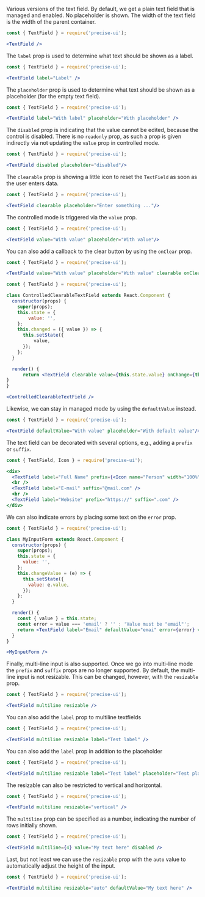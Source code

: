 Various versions of the text field. By default, we get a plain text field that is managed and enabled. No placeholder is shown. The width of the text field is the width of the parent container.

```jsx
const { TextField } = require('precise-ui');

<TextField />
```

The `label` prop is used to determine what text should be shown as a label.

```jsx
const { TextField } = require('precise-ui');

<TextField label="Label" />
```

The `placeholder` prop is used to determine what text should be shown as a placeholder (for the empty text field).

```jsx
const { TextField } = require('precise-ui');

<TextField label="With label" placeholder="With placeholder" />
```

The `disabled` prop is indicating that the value cannot be edited, because the control is disabled. There is no `readonly` prop, as such a prop is given indirectly via not updating the `value` prop in controlled mode.

```jsx
const { TextField } = require('precise-ui');

<TextField disabled placeholder="disabled"/>
```

The `clearable` prop is showing a little icon to reset the `TextField` as soon as the user enters data.

```jsx
const { TextField } = require('precise-ui');

<TextField clearable placeholder="Enter something ..."/>
```

The controlled mode is triggered via the `value` prop.

```jsx
const { TextField } = require('precise-ui');

<TextField value="With value" placeholder="With value"/>
```

You can also add a callback to the clear button by using the `onClear` prop.

```jsx
const { TextField } = require('precise-ui');

<TextField value="With value" placeholder="With value" clearable onClear={() => alert('Clear Pressed')}/>
```

```jsx
const { TextField } = require('precise-ui');

class ControlledClearableTextField extends React.Component {
  constructor(props) {
    super(props);
    this.state = {
        value: '',
    };
    this.changed = ({ value }) => {
      this.setState({
          value,
      });
    };
  }

  render() {
      return <TextField clearable value={this.state.value} onChange={this.changed} placeholder="Enter something ..."/>;
}
}

<ControlledClearableTextField />
```

Likewise, we can stay in managed mode by using the `defaultValue` instead.

```jsx
const { TextField } = require('precise-ui');

<TextField defaultValue="With value" placeholder="With default value"/>
```

The text field can be decorated with several options, e.g., adding a `prefix` or `suffix`.

```jsx
const { TextField, Icon } = require('precise-ui');

<div>
  <TextField label="Full Name" prefix={<Icon name="Person" width="100%" height="100%" />} />
  <br />
  <TextField label="E-mail" suffix="@mail.com" />
  <br />
  <TextField label="Website" prefix="https://" suffix=".com" />
</div>
```

We can also indicate errors by placing some text on the `error` prop.

```jsx
const { TextField } = require('precise-ui');

class MyInputForm extends React.Component {
  constructor(props) {
    super(props);
    this.state = {
      value: '',
    };
    this.changeValue = (e) => {
      this.setState({
        value: e.value,
      });
    };
  }

  render() {
    const { value } = this.state;
    const error = value === 'email' ? '' : 'Value must be "email"';
    return <TextField label="Email" defaultValue="emai" error={error} value={value} onChange={this.changeValue} />;
  }
}

<MyInputForm />
```

Finally, multi-line input is also supported. Once we go into multi-line mode the `prefix` and `suffix` props are no longer supported. By default, the multi-line input is not resizable. This can be changed, however, with the `resizable` prop.

```jsx
const { TextField } = require('precise-ui');

<TextField multiline resizable />
```

You can also add the `label` prop to multiline textfields

```jsx
const { TextField } = require('precise-ui');

<TextField multiline resizable label="Test label" />
```

You can also add the `label` prop in addition to the placeholder

```jsx
const { TextField } = require('precise-ui');

<TextField multiline resizable label="Test label" placeholder="Test placeholder" />
```

The resizable can also be restricted to vertical and horizontal.

```jsx
const { TextField } = require('precise-ui');

<TextField multiline resizable="vertical" />
```

The `multiline` prop can be specified as a number, indicating the number of rows initially shown.

```jsx
const { TextField } = require('precise-ui');

<TextField multiline={4} value="My text here" disabled />
```

Last, but not least we can use the `resizable` prop with the `auto` value to automatically adjust the height of the input.

```jsx
const { TextField } = require('precise-ui');

<TextField multiline resizable="auto" defaultValue="My text here" />
```
